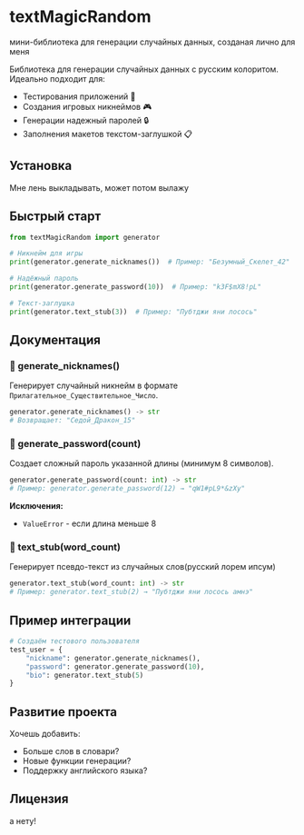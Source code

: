 # textMagicRandom
мини-библиотека для генерации случайных данных, созданая лично для меня

Библиотека для генерации случайных данных с русским колоритом. Идеально подходит для:
- Тестирования приложений 🧪
- Создания игровых никнеймов 🎮
- Генерации надежный паролей 🔒
- Заполнения макетов текстом-заглушкой 📋

## Установка

Мне лень выкладывать, может потом вылажу

## Быстрый старт

```python
from textMagicRandom import generator

# Никнейм для игры
print(generator.generate_nicknames())  # Пример: "Безумный_Скелет_42"

# Надёжный пароль
print(generator.generate_password(10))  # Пример: "k3F$mX8!pL"

# Текст-заглушка
print(generator.text_stub(3))  # Пример: "Пубтджи яни лосось"
```

## Документация

### 📌 generate_nicknames()
Генерирует случайный никнейм в формате `Прилагательное_Существительное_Число`.

```python
generator.generate_nicknames() -> str
# Возвращает: "Седой_Дракон_15"
```

### 🔐 generate_password(count)
Создает сложный пароль указанной длины (минимум 8 символов).

```python
generator.generate_password(count: int) -> str
# Пример: generator.generate_password(12) → "qW1#pL9*&zXy"
```

**Исключения:**
- `ValueError` - если длина меньше 8

### 📜 text_stub(word_count)
Генерирует псевдо-текст из случайных слов(русский лорем ипсум)

```python
generator.text_stub(word_count: int) -> str
# Пример: generator.text_stub(2) → "Пубтджи яни лосось амнэ"
```

## Пример интеграции

```python
# Создаём тестового пользователя
test_user = {
    "nickname": generator.generate_nicknames(),
    "password": generator.generate_password(10),
    "bio": generator.text_stub(5)
}
```

## Развитие проекта

Хочешь добавить:
- Больше слов в словари?
- Новые функции генерации?
- Поддержку английского языка?

## Лицензия

а нету!
